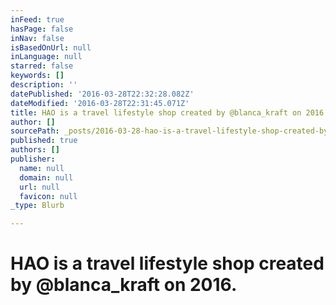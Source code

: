 ```yaml
---
inFeed: true
hasPage: false
inNav: false
isBasedOnUrl: null
inLanguage: null
starred: false
keywords: []
description: ''
datePublished: '2016-03-28T22:32:28.082Z'
dateModified: '2016-03-28T22:31:45.071Z'
title: HAO is a travel lifestyle shop created by @blanca_kraft on 2016.
author: []
sourcePath: _posts/2016-03-28-hao-is-a-travel-lifestyle-shop-created-by-blanca_kraft-on-2.md
published: true
authors: []
publisher:
  name: null
  domain: null
  url: null
  favicon: null
_type: Blurb

---
```

# HAO is a travel lifestyle shop created by @blanca\_kraft on 2016\.